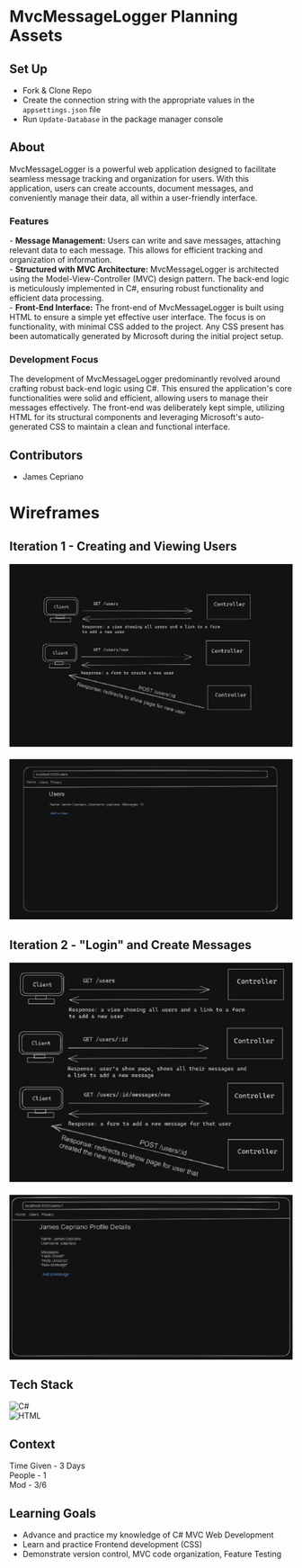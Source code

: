 # MvcMessageLogger Planning Assets

## Set Up
- Fork & Clone Repo
- Create the connection string with the appropriate values in the `appsettings.json` file
- Run `Update-Database` in the package manager console

## About
MvcMessageLogger is a powerful web application designed to facilitate seamless message tracking and organization for users. 
With this application, users can create accounts, document messages, and conveniently manage their data, all within a user-friendly interface.
<h3>Features</h3>
- <Strong>Message Management:</Strong> Users can write and save messages, attaching relevant data to each message. This allows for efficient tracking and organization of information. <br/>
- <Strong>Structured with MVC Architecture:</Strong> MvcMessageLogger is architected using the Model-View-Controller (MVC) design pattern. The back-end logic is meticulously implemented in C#, ensuring robust functionality and efficient data processing. <br/>
- <Strong>Front-End Interface:</Strong> The front-end of MvcMessageLogger is built using HTML to ensure a simple yet effective user interface. The focus is on functionality, with minimal CSS added to the project. Any CSS present has been automatically generated by Microsoft during the initial project setup.
<h3>Development Focus</h3>
The development of MvcMessageLogger predominantly revolved around crafting robust back-end logic using C#. This ensured the application's core functionalities were solid and efficient, allowing users to manage their messages effectively. The front-end was deliberately kept simple, utilizing HTML for its structural components and leveraging Microsoft's auto-generated CSS to maintain a clean and functional interface.

## Contributors
- James Cepriano

<h1>Wireframes</h1>

## Iteration 1 - Creating and Viewing Users

#### ![File](file.png)
#### ![File1](file1.png)

## Iteration 2 - "Login" and Create Messages

#### ![File2](file2.png)
#### ![File3](file3.png)

## Tech Stack
![C#](https://img.shields.io/badge/c%23-%23239120.svg?style=for-the-badge&logo=c-sharp&logoColor=white) <br/>
![HTML](https://img.shields.io/badge/html-%23E34F26.svg?style=for-the-badge&logo=html5&logoColor=black)

## Context
Time Given - 3 Days <br/>
People - 1 <br/>
Mod - 3/6

## Learning Goals
- Advance and practice my knowledge of C# MVC Web Development
- Learn and practice Frontend development (CSS)
- Demonstrate version control, MVC code organization, Feature Testing
